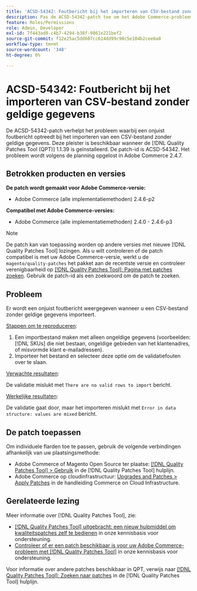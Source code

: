```yaml
---
title: 'ACSD-54342: Foutbericht bij het importeren van CSV-bestand zonder geldige gegevens'
description: Pas de ACSD-54342-patch toe om het Adobe Commerce-probleem op te lossen waarbij een onjuist foutbericht optreedt bij het importeren van een CSV-bestand zonder geldige gegevens.
feature: Roles/Permissions
role: Admin, Developer
exl-id: 7f443ad8-c4b7-4294-b38f-9861e221bef2
source-git-commit: f12e25ac5dd607cc614dd99c90c5e104b2cee6a8
workflow-type: tm+mt
source-wordcount: '348'
ht-degree: 0%

---
```


# ACSD-54342: Foutbericht bij het importeren van CSV-bestand zonder geldige gegevens

De ACSD-54342-patch verhelpt het probleem waarbij een onjuist foutbericht optreedt bij het importeren van een CSV-bestand zonder geldige gegevens. Deze pleister is beschikbaar wanneer de [!DNL Quality Patches Tool (QPT)] 1.1.39 is geïnstalleerd. De patch-id is ACSD-54342. Het probleem wordt volgens de planning opgelost in Adobe Commerce 2.4.7.

## Betrokken producten en versies

**De patch wordt gemaakt voor Adobe Commerce-versie:**

* Adobe Commerce (alle implementatiemethoden) 2.4.6-p2

**Compatibel met Adobe Commerce-versies:**

* Adobe Commerce (alle implementatiemethoden) 2.4.0 - 2.4.6-p3

>[!NOTE]
>
>De patch kan van toepassing worden op andere versies met nieuwe [!DNL Quality Patches Tool] lozingen. Als u wilt controleren of de patch compatibel is met uw Adobe Commerce-versie, werkt u de `magento/quality-patches` het pakket aan de recentste versie en controleer verenigbaarheid op [[!DNL Quality Patches Tool]: Pagina met patches zoeken](https://experienceleague.adobe.com/tools/commerce-quality-patches/index.html). Gebruik de patch-id als een zoekwoord om de patch te zoeken.

## Probleem

Er wordt een onjuist foutbericht weergegeven wanneer u een CSV-bestand zonder geldige gegevens importeert.

<u>Stappen om te reproduceren</u>:

1. Een importbestand maken met alleen ongeldige gegevens (voorbeelden: [!DNL SKUs] die niet bestaan, ongeldige gebieden van het klantenadres, of misvormde klant e-mailadressen).
1. Importeer het bestand en selecteer deze optie om de validatiefouten over te slaan.

<u>Verwachte resultaten</u>:

De validatie mislukt met `There are no valid rows to import` bericht.

<u>Werkelijke resultaten</u>:

De validatie gaat door, maar het importeren mislukt met `Error in data structure: values are mixed` bericht.

## De patch toepassen

Om individuele flarden toe te passen, gebruik de volgende verbindingen afhankelijk van uw plaatsingsmethode:

* Adobe Commerce of Magento Open Source ter plaatse: [[!DNL Quality Patches Tool] > Gebruik](https://experienceleague.adobe.com/docs/commerce-operations/tools/quality-patches-tool/usage.html) in de [!DNL Quality Patches Tool] hulplijn.
* Adobe Commerce op cloudinfrastructuur: [Upgrades and Patches > Apply Patches](https://experienceleague.adobe.com/docs/commerce-cloud-service/user-guide/develop/upgrade/apply-patches.html) in de handleiding Commerce on Cloud Infrastructure.

## Gerelateerde lezing

Meer informatie over [!DNL Quality Patches Tool], zie:

* [[!DNL Quality Patches Tool] uitgebracht: een nieuw hulpmiddel om kwaliteitspatches zelf te bedienen](/help/announcements/adobe-commerce-announcements/magento-quality-patches-released-new-tool-to-self-serve-quality-patches.md) in onze kennisbasis voor ondersteuning.
* [Controleer of er een patch beschikbaar is voor uw Adobe Commerce-probleem met [!DNL Quality Patches Tool]](/help/support-tools/patches-available-in-qpt-tool/check-patch-for-magento-issue-with-magento-quality-patches.md) in onze kennisbasis voor ondersteuning.

Voor informatie over andere patches beschikbaar in QPT, verwijs naar [[!DNL Quality Patches Tool]: Zoeken naar patches](https://experienceleague.adobe.com/tools/commerce-quality-patches/index.html) in de [!DNL Quality Patches Tool] hulplijn.

